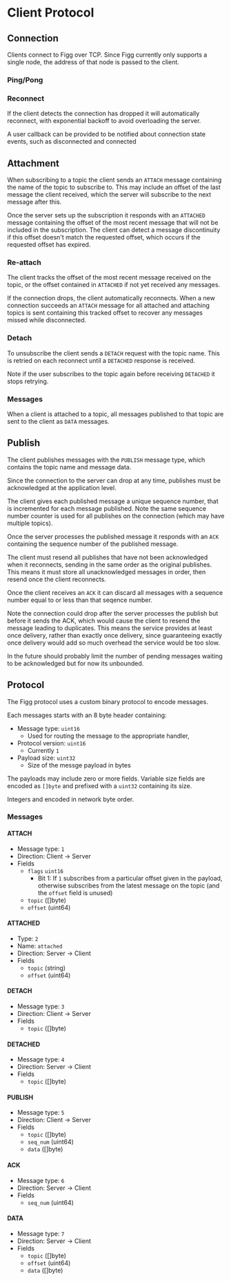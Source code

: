 # Client Protocol

## Connection
Clients connect to Figg over TCP. Since Figg currently only supports a single
node, the address of that node is passed to the client.

### Ping/Pong

### Reconnect
If the client detects the connection has dropped it will automatically
reconnect, with exponential backoff to avoid overloading the server.

A user callback can be provided to be notified about connection state events,
such as disconnected and connected

## Attachment
When subscribing to a topic the client sends an `ATTACH` message containing
the name of the topic to subscribe to. This may include an offset of the last
message the client received, which the server will subscribe to the next message
after this.

Once the server sets up the subscription it responds with an `ATTACHED` message
containing the offset of the most recent message that will not be included in
the subscription. The client can detect a message discontinuity if this offset
doesn't match the requested offset, which occurs if the requested offset has
expired.

### Re-attach
The client tracks the offset of the most recent message received on the topic,
or the offset contained in `ATTACHED` if not yet received any messages.

If the connection drops, the client automatically reconnects. When a new
connection succeeds an `ATTACH` message for all attached and attaching topics
is sent containing this tracked offset to recover any messages missed while
disconnected.

### Detach
To unsubscribe the client sends a `DETACH` request with the topic name. This
is retried on each reconnect until a `DETACHED` response is received.

Note if the user subscribes to the topic again before receiving `DETACHED` it
stops retrying.

### Messages
When a client is attached to a topic, all messages published to that topic
are sent to the client as `DATA` messages.

## Publish
The client publishes messages with the `PUBLISH` message type, which contains
the topic name and message data.

Since the connection to the server can drop at any time, publishes must be
acknowledged at the application level.

The client gives each published message a unique sequence number, that is
incremented for each message published. Note the same sequence number counter
is used for all publishes on the connection (which may have multiple topics).

Once the server processes the published message it responds with an `ACK`
containing the sequence number of the published message.

The client must resend all publishes that have not been acknowledged when it
reconnects, sending in the same order as the original publishes. This means
it must store all unacknowledged messages in order, then resend once the
client reconnects.

Once the client receives an `ACK` it can discard all messages with a sequence
number equal to or less than that seqence number.

Note the connection could drop after the server processes the publish but before
it sends the ACK, which would cause the client to resend the message leading
to duplicates. This means the service provides at least once delivery, rather
than exactly once delivery, since guaranteeing exactly once delivery would add
so much overhead the service would be too slow.

In the future should probably limit the number of pending messages waiting to
be acknowledged but for now its unbounded.

## Protocol
The Figg protocol uses a custom binary protocol to encode messages.

Each messages starts with an 8 byte header containing:
* Message type: `uint16`
  * Used for routing the message to the appropriate handler,
* Protocol version: `uint16`
  * Currently `1`
* Payload size: `uint32`
  * Size of the messge payload in bytes

The payloads may include zero or more fields. Variable size fields are encoded
as `[]byte` and prefixed with a `uint32` containing its size.

Integers and encoded in network byte order.

### Messages
#### ATTACH
* Message type: `1`
* Direction: Client -> Server
* Fields
  * `flags` `uint16`
    * Bit 1: If `1` subscribes from a particular offset given in the payload,
otherwise subscribes from the latest message on the topic (and the `offset`
field is unused)
  * `topic` ([]byte)
  * `offset` (uint64)

#### ATTACHED
* Type: `2`
* Name: `attached`
* Direction: Server -> Client
* Fields
  * `topic` (string)
  * `offset` (uint64)

#### DETACH
* Message type: `3`
* Direction: Client -> Server
* Fields
  * `topic` ([]byte)

#### DETACHED
* Message type: `4`
* Direction: Server -> Client
* Fields
  * `topic` ([]byte)

#### PUBLISH
* Message type: `5`
* Direction: Client -> Server
* Fields
  * `topic` ([]byte)
  * `seq_num` (uint64)
  * `data` ([]byte)

#### ACK
* Message type: `6`
* Direction: Server -> Client
* Fields
  * `seq_num` (uint64)

#### DATA
* Message type: `7`
* Direction: Server -> Client
* Fields
  * `topic` ([]byte)
  * `offset` (uint64)
  * `data` ([]byte)
